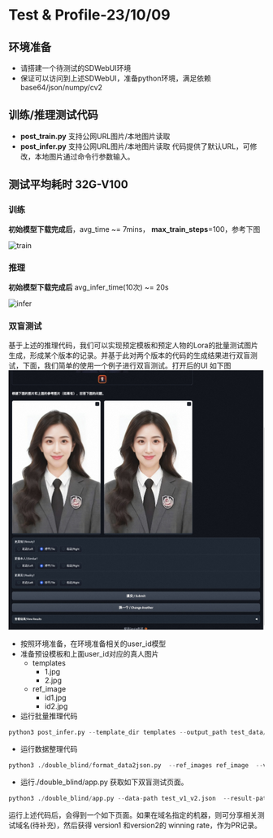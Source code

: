 # Test & Profile-23/10/09
## 环境准备
- 请搭建一个待测试的SDWebUI环境
- 保证可以访问到上述SDWebUI，准备python环境，满足依赖 base64/json/numpy/cv2

## 训练/推理测试代码
- **post_train.py** 支持公网URL图片/本地图片读取
- **post_infer.py** 支持公网URL图片/本地图片读取
代码提供了默认URL，可修改，本地图片通过命令行参数输入。


## 测试平均耗时 32G-V100
### 训练
**初始模型下载完成后**，avg_time ~= 7mins， **max_train_steps**=100，参考下图


![train](https://pai-vision-data-inner.oss-accelerate.aliyuncs.com/data/easyphoto/reademe/train.png)

### 推理
**初始模型下载完成后** avg_infer_time(10次) ~= 20s


![infer](https://pai-vision-data-inner.oss-accelerate.aliyuncs.com/data/easyphoto/reademe/infer.png)


### 双盲测试
基于上述的推理代码，我们可以实现预定模板和预定人物的Lora的批量测试图片生成，形成某个版本的记录。并基于此对两个版本的代码的生成结果进行双盲测试，下面，我们简单的使用一个例子进行双盲测试。打开后的UI 如下图
![overview](images/double_blindui.jpg)

- 按照环境准备，在环境准备相关的user_id模型
- 准备预设模板和上面user_id对应的真人图片
    - templates
        - 1.jpg
        - 2.jpg
    - ref_image
        - id1.jpg
        - id2.jpg
- 运行批量推理代码
```python
python3 post_infer.py --template_dir templates --output_path test_data/version1
```
- 运行数据整理代码
```python
python3 ./double_blind/format_data2json.py  --ref_images ref_image  --version1_dir test_data/version1 --version2_dir test_data/version2 --output_json test_v1_v2.json
```
- 运行./double_blind/app.py 获取如下双盲测试页面。
```python
python3 ./double_blind/app.py --data-path test_v1_v2.json  --result-path ./result.jsonl
```
运行上述代码后，会得到一个如下页面。如果在域名指定的机器，则可分享相关测试域名(待补充)，然后获得 version1 和version2的 winning rate，作为PR记录。
